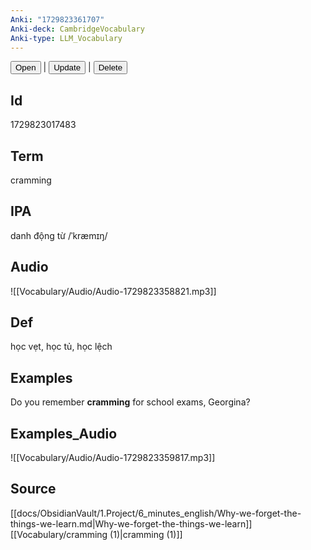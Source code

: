 ```yaml
---
Anki: "1729823361707"
Anki-deck: CambridgeVocabulary
Anki-type: LLM_Vocabulary
---
```

<button class="anki-btn-open">Open</button> | <button class="anki-btn-update">Update</button> | <button class="anki-btn-delete">Delete</button>

## Id
1729823017483
## Term
cramming
## IPA
danh động từ /ˈkræmɪŋ/
## Audio
 ![[Vocabulary/Audio/Audio-1729823358821.mp3]]
## Def
 học vẹt, học tủ, học lệch

## Examples
Do you remember **cramming** for school exams, Georgina? 

## Examples_Audio
![[Vocabulary/Audio/Audio-1729823359817.mp3]]
## Source
 [[docs/ObsidianVault/1.Project/6_minutes_english/Why-we-forget-the-things-we-learn.md|Why-we-forget-the-things-we-learn]] [[Vocabulary/cramming (1)|cramming (1)]]